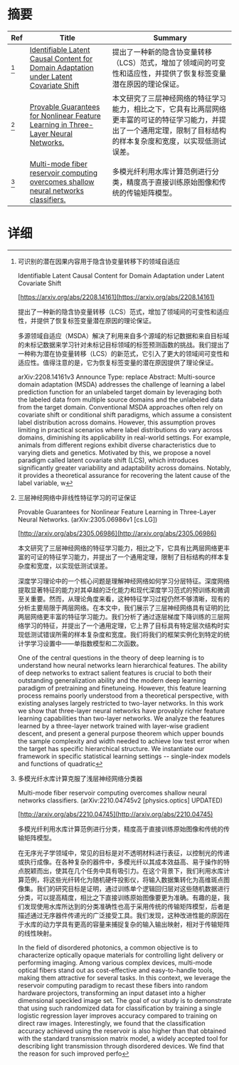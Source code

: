 # 摘要

| Ref | Title | Summary |
| --- | --- | --- |
| [^1] | [Identifiable Latent Causal Content for Domain Adaptation under Latent Covariate Shift](https://arxiv.org/abs/2208.14161) | 提出了一种新的隐含协变量转移（LCS）范式，增加了领域间的可变性和适应性，并提供了恢复标签变量潜在原因的理论保证。 |
| [^2] | [Provable Guarantees for Nonlinear Feature Learning in Three-Layer Neural Networks.](http://arxiv.org/abs/2305.06986) | 本文研究了三层神经网络的特征学习能力，相比之下，它具有比两层网络更丰富的可证的特征学习能力，并提出了一个通用定理，限制了目标结构的样本复杂度和宽度，以实现低测试误差。 |
| [^3] | [Multi-mode fiber reservoir computing overcomes shallow neural networks classifiers.](http://arxiv.org/abs/2210.04745) | 多模光纤利用水库计算范例进行分类，精度高于直接训练原始图像和传统的传输矩阵模型。 |

# 详细

[^1]: 可识别的潜在因果内容用于隐含协变量转移下的领域自适应

    Identifiable Latent Causal Content for Domain Adaptation under Latent Covariate Shift

    [https://arxiv.org/abs/2208.14161](https://arxiv.org/abs/2208.14161)

    提出了一种新的隐含协变量转移（LCS）范式，增加了领域间的可变性和适应性，并提供了恢复标签变量潜在原因的理论保证。

    

    多源领域自适应（MSDA）解决了利用来自多个源域的标记数据和来自目标域的未标记数据来学习针对未标记目标领域的标签预测函数的挑战。我们提出了一种称为潜在协变量转移（LCS）的新范式，它引入了更大的领域间可变性和适应性。值得注意的是，它为恢复标签变量的潜在原因提供了理论保证。

    arXiv:2208.14161v3 Announce Type: replace  Abstract: Multi-source domain adaptation (MSDA) addresses the challenge of learning a label prediction function for an unlabeled target domain by leveraging both the labeled data from multiple source domains and the unlabeled data from the target domain. Conventional MSDA approaches often rely on covariate shift or conditional shift paradigms, which assume a consistent label distribution across domains. However, this assumption proves limiting in practical scenarios where label distributions do vary across domains, diminishing its applicability in real-world settings. For example, animals from different regions exhibit diverse characteristics due to varying diets and genetics.   Motivated by this, we propose a novel paradigm called latent covariate shift (LCS), which introduces significantly greater variability and adaptability across domains. Notably, it provides a theoretical assurance for recovering the latent cause of the label variable, w
    
[^2]: 三层神经网络中非线性特征学习的可证保证

    Provable Guarantees for Nonlinear Feature Learning in Three-Layer Neural Networks. (arXiv:2305.06986v1 [cs.LG])

    [http://arxiv.org/abs/2305.06986](http://arxiv.org/abs/2305.06986)

    本文研究了三层神经网络的特征学习能力，相比之下，它具有比两层网络更丰富的可证的特征学习能力，并提出了一个通用定理，限制了目标结构的样本复杂度和宽度，以实现低测试误差。

    

    深度学习理论中的一个核心问题是理解神经网络如何学习分层特征。深度网络提取显著特征的能力对其卓越的泛化能力和现代深度学习范式的预训练和微调至关重要。然而，从理论角度来看，这种特征学习过程仍然不够清晰，现有的分析主要局限于两层网络。在本文中，我们展示了三层神经网络具有证明的比两层网络更丰富的特征学习能力。我们分析了通过逐层梯度下降训练的三层网络学习的特征，并提出了一个通用定理，它上界了目标具有特定层次结构时实现低测试错误所需的样本复杂度和宽度。我们将我们的框架实例化到特定的统计学学习设置中——单指数模型和二次函数。

    One of the central questions in the theory of deep learning is to understand how neural networks learn hierarchical features. The ability of deep networks to extract salient features is crucial to both their outstanding generalization ability and the modern deep learning paradigm of pretraining and finetuneing. However, this feature learning process remains poorly understood from a theoretical perspective, with existing analyses largely restricted to two-layer networks. In this work we show that three-layer neural networks have provably richer feature learning capabilities than two-layer networks. We analyze the features learned by a three-layer network trained with layer-wise gradient descent, and present a general purpose theorem which upper bounds the sample complexity and width needed to achieve low test error when the target has specific hierarchical structure. We instantiate our framework in specific statistical learning settings -- single-index models and functions of quadratic 
    
[^3]: 多模光纤水库计算克服了浅层神经网络分类器

    Multi-mode fiber reservoir computing overcomes shallow neural networks classifiers. (arXiv:2210.04745v2 [physics.optics] UPDATED)

    [http://arxiv.org/abs/2210.04745](http://arxiv.org/abs/2210.04745)

    多模光纤利用水库计算范例进行分类，精度高于直接训练原始图像和传统的传输矩阵模型。

    

    在无序光子学领域中，常见的目标是对不透明材料进行表征，以控制光的传递或执行成像。在各种复杂的器件中，多模光纤以其成本效益高、易于操作的特点脱颖而出，使其在几个任务中具有吸引力。在这个背景下，我们利用水库计算范例，将这些光纤转化为随机硬件投影仪，将输入数据集转化为高维斑点图像集。我们的研究目标是证明，通过训练单个逻辑回归层对这些随机数据进行分类，可以提高精度，相比之下直接训练原始图像要更为准确。有趣的是，我们发现使用水库所达到的分类准确性也高于采用传统的传输矩阵模型，后者是描述通过无序器件传递光的广泛接受工具。我们发现，这种改进性能的原因在于水库的动力学具有更高的容量来捕捉复杂的输入输出映射，相对于传输矩阵的线性映射。

    In the field of disordered photonics, a common objective is to characterize optically opaque materials for controlling light delivery or performing imaging. Among various complex devices, multi-mode optical fibers stand out as cost-effective and easy-to-handle tools, making them attractive for several tasks. In this context, we leverage the reservoir computing paradigm to recast these fibers into random hardware projectors, transforming an input dataset into a higher dimensional speckled image set. The goal of our study is to demonstrate that using such randomized data for classification by training a single logistic regression layer improves accuracy compared to training on direct raw images. Interestingly, we found that the classification accuracy achieved using the reservoir is also higher than that obtained with the standard transmission matrix model, a widely accepted tool for describing light transmission through disordered devices. We find that the reason for such improved perfo
    

